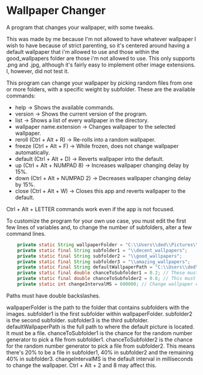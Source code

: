 # Wallpaper Changer
A program that changes your wallpaper, with some tweaks.

This was made by me because I'm not allowed to have whatever wallpaper I wish to have because of strict parenting, so it's centered around having a default wallpaper that i'm allowed to use and those within the good_wallpapers folder are those i'm not allowed to use.
This only supports .png and .jpg, although it's fairly easy to implement other image extensions. I, however, did not test it.

This program can change your wallpaper by picking random files from one or more folders, with a specific weight by subfolder. These are the available commands:

- help -> Shows the available commands.
- version -> Shows the current version of the program.
- list -> Shows a list of every wallpaper in the directory.
- wallpaper name.extension -> Changes wallpaper to the selected wallpaper.
- reroll (Ctrl + Alt + R) -> Re-rolls into a random wallpaper.
- freeze (Ctrl + Alt + F) -> While frozen, does not change wallpaper automatically.
- default (Ctrl + Alt + D) -> Reverts wallpaper into the default.
- up (Ctrl + Alt + NUMPAD 8) -> Increases wallpaper changing delay by 15%.
- down (Ctrl + Alt + NUMPAD 2) -> Decreases wallpaper changing delay by 15%.
- close (Ctrl + Alt + W) -> Closes this app and reverts wallpaper to the default.

Ctrl + Alt + LETTER commands work even if the app is not focused.

To customize the program for your own use case, you must edit the first few lines of variables and, to change the number of subfolders, alter a few command lines.
```java
	private static String wallpaperFolder = "C:\\Users\\ded\\Pictures\\wallpapers\\good_wallpapers";
	private static final String subfolder1 = "\\decent_wallpapers";
	private static final String subfolder2 = "\\good_wallpapers";
	private static final String subfolder3 = "\\amazing_wallpapers";
	private static final String defaultWallpaperPath = "C:\\Users\\ded\\Pictures\\wallpapers\\rabbito.jpg";
	private static final double chanceToSubfolder1 = 0.2; // These must be between 0 and 1
	private static final double chanceToSubfolder2 = 0.6; // This must be higher than chanceToSubfolder1
	private static int changeIntervalMS = 600000; // Change wallpaper every ten minutes (600000 ms)
```

Paths must have double backslashes.

wallpaperFolder is the path to the folder that contains subfolders with the images.
subfolder1 is the first subfolder within wallpaperFolder.
subfolder2 is the second subfolder.
subfolder3 is the third subfolder.
defaultWallpaperPath is the full path to where the default picture is located. It must be a file.
chanceToSubfolder1 is the chance for the random number generator to pick a file from subfolder1.
chanceToSubfolder2 is the chance for the random number generator to pick a file from subfolder2. This means there's 20% to be a file in subfolder1, 40% in subfolder2 and the remaining 40% in subfolder3.
changeIntervalMS is the default interval in milliseconds to change the wallpaper. Ctrl + Alt + 2 and 8 may affect this.

